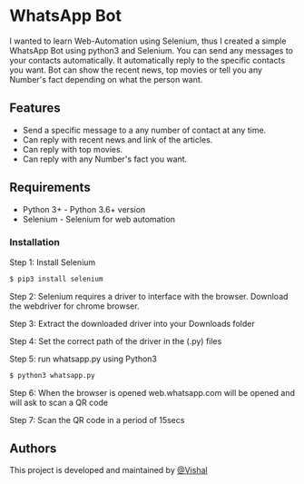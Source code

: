 # WhatsApp Bot

I wanted to learn Web-Automation using Selenium, thus I created
a simple WhatsApp Bot using python3 and
Selenium. 
You can send any messages
to your contacts automatically.
It automatically reply to the specific contacts you want. Bot can 
show the recent news, top movies or tell you any Number's fact 
depending on what the person want.

## Features
* Send a specific message to a any number of contact at any time.
* Can reply with recent news and link of the articles.
* Can reply with top movies.
* Can reply with any Number's fact you want.

## Requirements
* Python 3+ - Python 3.6+ version
* Selenium - Selenium for web automation
### Installation 
Step 1: Install Selenium
```bash 
$ pip3 install selenium
```
Step 2: Selenium requires a driver to interface with the browser.
Download the webdriver for chrome browser.

Step 3: Extract the downloaded driver into your Downloads folder

Step 4: Set the correct path of the driver in the (.py) files 

Step 5: run whatsapp.py using Python3
```bash 
$ python3 whatsapp.py
```
Step 6: When the browser is opened web.whatsapp.com will be opened and will ask to scan a QR code

Step 7: Scan the QR code in a period of 15secs

## Authors
This project is developed and maintained
by [@Vishal](https://github.com/hellovishal)
